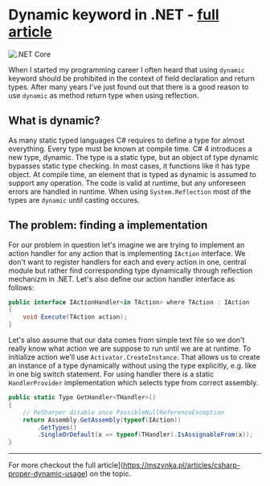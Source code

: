 # Dynamic keyword in .NET - [full article](https://mszynka.pl/articles/csharp-proper-dynamic-usage)

![.NET Core](https://github.com/mszynka/dynamic-type-checking-in-dotnet/workflows/.NET%20Core/badge.svg?branch=master&event=push)

When I started my programming career I often heard that using `dynamic` keyword should be prohibited in the context of field declaration and return types. After many years I've just found out that there is a good reason to use `dynamic` as method return type when using reflection.

## What is dynamic?

As many static typed languages C# requires to define a type for almost everything. Every type must be known at compile time. C# 4 introduces a new type, dynamic. The type is a static type, but an object of type dynamic bypasses static type checking. In most cases, it functions like it has type object. At compile time, an element that is typed as dynamic is assumed to support any operation. The code is valid at runtime, but any unforeseen errors are handled in runtime. When using `System.Reflection` most of the types are `dynamic` until casting occures.

## The problem: finding a implementation

For our problem in question let's imagine we are trying to implement an action handler for any action that is implementing `IAction` interface. We don't want to register handlers for each and every action in one, central module but rather find corresponding type dynamically through reflection mechanizm in .NET. Let's also define our action handler interface as follows: 
```csharp
public interface IActionHandler<in TAction> where TAction : IAction
{
    void Execute(TAction action);
}
```

Let's also assume that our data comes from simple text file so we don't really know what action we are suppose to run until we are at runtime. To initialize action we'll use `Activator.CreateInstance`. That allows us to create an instance of a type dynamically without using the type explicitly, e.g. like in one big switch statement. For using handler there is a static `HandlerProvider` implementation which selects type from correct assembly.

```csharp
public static Type GetHandler<THandler>()
{
    // ReSharper disable once PossibleNullReferenceException
    return Assembly.GetAssembly(typeof(IAction))
        .GetTypes()
        .SingleOrDefault(x => typeof(THandler).IsAssignableFrom(x));
}
```

---
For more checkout the full article](https://mszynka.pl/articles/csharp-proper-dynamic-usage) on the topic.
